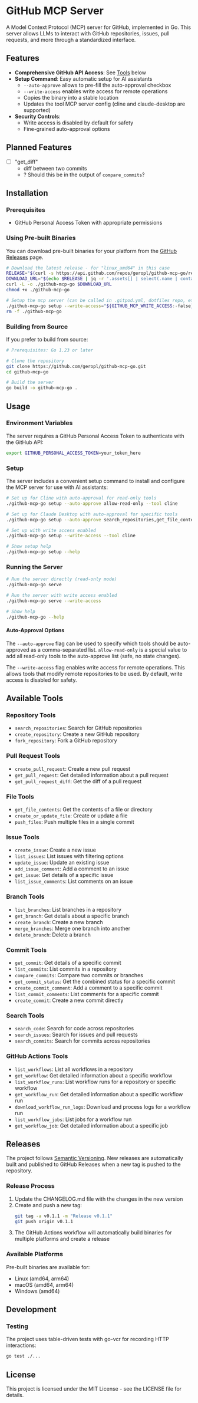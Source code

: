 # GitHub MCP Server

A Model Context Protocol (MCP) server for GitHub, implemented in Go. This server allows LLMs to interact with GitHub repositories, issues, pull requests, and more through a standardized interface.

## Features

- **Comprehensive GitHub API Access**: See [Tools](#available-tools) below
- **Setup Command**: Easy automatic setup for AI assistants
  - `--auto-approve` allows to pre-fill the auto-approval checkbox
  - `--write-access` enables write access for remote operations
  - Copies the binary into a stable location
  - Updates the tool MCP server config (cline and claude-desktop are supported)
- **Security Controls**:
  - Write access is disabled by default for safety
  - Fine-grained auto-approval options

## Planned Features

- [ ] "get_diff"
  - diff between two commits
  - ? Should this be in the output of `compare_commits`?


## Installation

### Prerequisites

- GitHub Personal Access Token with appropriate permissions

### Using Pre-built Binaries

You can download pre-built binaries for your platform from the [GitHub Releases](https://github.com/geropl/github-mcp-go/releases) page.

```bash
# Download the latest release - for "linux_amd64" in this case
RELEASE="$(curl -s https://api.github.com/repos/geropl/github-mcp-go/releases/latest)"
DOWNLOAD_URL="$(echo $RELEASE | jq -r '.assets[] | select(.name | contains("linux_amd64")) | .browser_download_url')"
curl -L -o ./github-mcp-go $DOWNLOAD_URL
chmod +x ./github-mcp-go

# Setup the mcp server (can be called in .gitpod.yml, dotfiles repo, etc.)
./github-mcp-go setup --write-access="${GITHUB_MCP_WRITE_ACCESS:-false}" --auto-approve=allow-read-only || true
rm -f ./github-mcp-go
```

### Building from Source

If you prefer to build from source:

```bash
# Prerequisites: Go 1.23 or later

# Clone the repository
git clone https://github.com/geropl/github-mcp-go.git
cd github-mcp-go

# Build the server
go build -o github-mcp-go .
```

## Usage

### Environment Variables

The server requires a GitHub Personal Access Token to authenticate with the GitHub API:

```bash
export GITHUB_PERSONAL_ACCESS_TOKEN=your_token_here
```

### Setup

The server includes a convenient setup command to install and configure the MCP server for use with AI assistants:

```bash
# Set up for Cline with auto-approval for read-only tools
./github-mcp-go setup --auto-approve allow-read-only --tool cline

# Set up for Claude Desktop with auto-approval for specific tools
./github-mcp-go setup --auto-approve search_repositories,get_file_contents --tool claude-desktop

# Set up with write access enabled
./github-mcp-go setup --write-access --tool cline

# Show setup help
./github-mcp-go setup --help
```

### Running the Server

```bash
# Run the server directly (read-only mode)
./github-mcp-go serve

# Run the server with write access enabled
./github-mcp-go serve --write-access

# Show help
./github-mcp-go --help
```

#### Auto-Approval Options

The `--auto-approve` flag can be used to specify which tools should be auto-approved as a comma-separated list. `allow-read-only` is a special value to add all read-only tools to the auto-approve list (safe, no state changes).

The `--write-access` flag enables write access for remote operations. This allows tools that modify remote repositories to be used. By default, write access is disabled for safety.


## Available Tools

### Repository Tools

- `search_repositories`: Search for GitHub repositories
- `create_repository`: Create a new GitHub repository
- `fork_repository`: Fork a GitHub repository

### Pull Request Tools

- `create_pull_request`: Create a new pull request
- `get_pull_request`: Get detailed information about a pull request
- `get_pull_request_diff`: Get the diff of a pull request

### File Tools

- `get_file_contents`: Get the contents of a file or directory
- `create_or_update_file`: Create or update a file
- `push_files`: Push multiple files in a single commit

### Issue Tools

- `create_issue`: Create a new issue
- `list_issues`: List issues with filtering options
- `update_issue`: Update an existing issue
- `add_issue_comment`: Add a comment to an issue
- `get_issue`: Get details of a specific issue
- `list_issue_comments`: List comments on an issue

### Branch Tools

- `list_branches`: List branches in a repository
- `get_branch`: Get details about a specific branch
- `create_branch`: Create a new branch
- `merge_branches`: Merge one branch into another
- `delete_branch`: Delete a branch

### Commit Tools

- `get_commit`: Get details of a specific commit
- `list_commits`: List commits in a repository
- `compare_commits`: Compare two commits or branches
- `get_commit_status`: Get the combined status for a specific commit
- `create_commit_comment`: Add a comment to a specific commit
- `list_commit_comments`: List comments for a specific commit
- `create_commit`: Create a new commit directly

### Search Tools

- `search_code`: Search for code across repositories
- `search_issues`: Search for issues and pull requests
- `search_commits`: Search for commits across repositories

### GitHub Actions Tools

- `list_workflows`: List all workflows in a repository
- `get_workflow`: Get detailed information about a specific workflow
- `list_workflow_runs`: List workflow runs for a repository or specific workflow
- `get_workflow_run`: Get detailed information about a specific workflow run
- `download_workflow_run_logs`: Download and process logs for a workflow run
- `list_workflow_jobs`: List jobs for a workflow run
- `get_workflow_job`: Get detailed information about a specific job

## Releases

The project follows [Semantic Versioning](https://semver.org/). New releases are automatically built and published to GitHub Releases when a new tag is pushed to the repository.

### Release Process

1. Update the CHANGELOG.md file with the changes in the new version
2. Create and push a new tag:
   ```bash
   git tag -a v0.1.1 -m "Release v0.1.1"
   git push origin v0.1.1
   ```
3. The GitHub Actions workflow will automatically build binaries for multiple platforms and create a release

### Available Platforms

Pre-built binaries are available for:
- Linux (amd64, arm64)
- macOS (amd64, arm64)
- Windows (amd64)

## Development

### Testing

The project uses table-driven tests with go-vcr for recording HTTP interactions:

```bash
go test ./...
```

## License

This project is licensed under the MIT License - see the LICENSE file for details.
